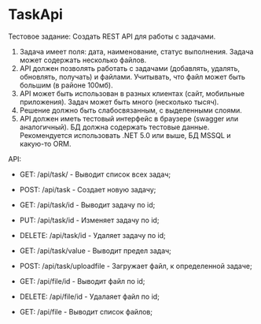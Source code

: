 # TaskApi
Тестовое задание:
Создать REST API для работы с задачами.
1. Задача имеет поля: дата, наименование, статус выполнения. Задача может содержать несколько файлов.
2. API должен позволять работать с задачами (добавлять, удалять, обновлять, получать) и файлами. Учитывать, что файл может быть большим (в районе 100мб).
3. API может быть использован в разных клиентах (сайт, мобильные приложения). Задач может быть много (несколько тысяч).
4. Решение должно быть слабосвязанным, с выделенными слоями.
5. API должен иметь тестовый интерфейс в браузере (swagger или аналогичный). БД должна содержать тестовые данные.  Рекомендуется использовать .NET 5.0 или выше, БД MSSQL и какую-то ORM.

API:
* GET: /api/task/ - Выводит список всех задач;
* POST: /api/task - Создает новую задачу;
* GET: /api/task/id - Выводит задачу по id;
* PUT: /api/task/id - Изменяет задачу по id;
* DELETE: /api/task/id - Удаляет задачу по id;
* GET: /api/task/value - Выводит предел задач;
* POST: /api/task/uploadfile - Загружает файл, к определенной задаче;

* GET: /api/file/id - Выводит файл по id;
* DELETE: /api/file/id - Удалаяет файл по id;
* GET: /api/file - Выводит список файлов;
